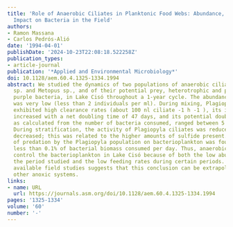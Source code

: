 ```yaml
---
title: 'Role of Anaerobic Ciliates in Planktonic Food Webs: Abundance, Feeding, and
  Impact on Bacteria in the Field'
authors:
- Ramon Massana
- Carlos Pedrós-Alió
date: '1994-04-01'
publishDate: '2024-10-23T22:08:18.522258Z'
publication_types:
- article-journal
publication: '*Applied and Environmental Microbiology*'
doi: 10.1128/aem.60.4.1325-1334.1994
abstract: We studied the dynamics of two populations of anaerobic ciliates, Plagiopyla
  sp. and Metopus sp., and of their potential prey, heterotrophic and phototrophic
  purple bacteria, in Lake Cisó throughout a 1-year cycle. The abundance of both ciliates
  was very low (less than 2 individuals per ml). During mixing, Plagiopyla ciliates
  exhibited high clearance rates (about 100 nl ciliate -1 h -1 ), its integrated abundance
  increased with a net doubling time of 47 days, and its potential doubling times,
  as calculated from the number of bacteria consumed, ranged between 5 and 8 days.
  During stratification, the activity of Plagiopyla ciliates was reduced and the population
  decreased; this was related to the higher amounts of sulfide present. The impact
  of predation by the Plagiopyla population on bacterioplankton was found to be insignificant,
  less than 0.1% of bacterial biomass consumed per day. Thus, anaerobic ciliates cannot
  control the bacterioplankton in Lake Cisó because of both the low abundance over
  the period studied and the low feeding rates during certain periods. A review of
  available field studies suggests that this conclusion can be extrapolated to most
  other anoxic systems.
links:
- name: URL
  url: https://journals.asm.org/doi/10.1128/aem.60.4.1325-1334.1994
pages: '1325-1334'
volume: '60'
number: '-'
---
```


